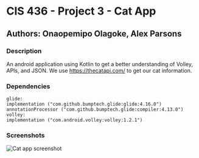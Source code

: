# CIS 436 - Project 3 - Cat App
## Authors: Onaopemipo Olagoke, Alex Parsons
### Description
An android application using Kotlin to get a better understanding of Volley, APIs, and JSON. We use https://thecatapi.com/ to get our cat information.

### Dependencies
    glide: 
    implementation ("com.github.bumptech.glide:glide:4.16.0")
    annotationProcessor ("com.github.bumptech.glide:compiler:4.13.0")
    volley:
    implementation ("com.android.volley:volley:1.2.1")

### Screenshots
![](https://github.com/oo-ng/Project3_CatApp/blob/Parsons-Branch/Screenshots/Screenshot%202024-04-09%20at%204.37.30%E2%80%AFPM.png "Cat app screenshot")
